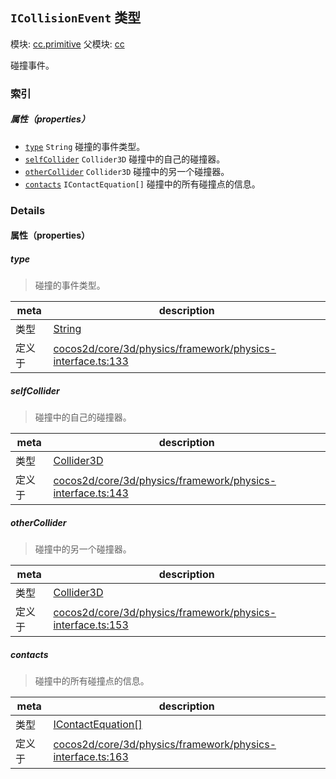 ## `ICollisionEvent` 类型



模块: [cc.primitive](../modules/cc.primitive.md)
父模块: [cc](../modules/cc.md)


碰撞事件。



### 索引

##### 属性（properties）

  - [`type`](#type) `String` 碰撞的事件类型。
  - [`selfCollider`](#selfcollider) `Collider3D` 碰撞中的自己的碰撞器。
  - [`otherCollider`](#othercollider) `Collider3D` 碰撞中的另一个碰撞器。
  - [`contacts`](#contacts) `IContactEquation[]` 碰撞中的所有碰撞点的信息。





### Details


#### 属性（properties）


##### type

> 碰撞的事件类型。

| meta | description |
|------|-------------|
| 类型 | <a href="https://developer.mozilla.org/en/JavaScript/Reference/Global_Objects/String" class="crosslink external" target="_blank">String</a> |
| 定义于 | [cocos2d/core/3d/physics/framework/physics-interface.ts:133](https://github.com/cocos-creator/engine/blob/d0482bb5bc3819110e43cdd03a3459bd80914b74/cocos2d/core/3d/physics/framework/physics-interface.ts#L133) |



##### selfCollider

> 碰撞中的自己的碰撞器。

| meta | description |
|------|-------------|
| 类型 | <a href="../classes/Collider3D.html" class="crosslink">Collider3D</a> |
| 定义于 | [cocos2d/core/3d/physics/framework/physics-interface.ts:143](https://github.com/cocos-creator/engine/blob/d0482bb5bc3819110e43cdd03a3459bd80914b74/cocos2d/core/3d/physics/framework/physics-interface.ts#L143) |



##### otherCollider

> 碰撞中的另一个碰撞器。

| meta | description |
|------|-------------|
| 类型 | <a href="../classes/Collider3D.html" class="crosslink">Collider3D</a> |
| 定义于 | [cocos2d/core/3d/physics/framework/physics-interface.ts:153](https://github.com/cocos-creator/engine/blob/d0482bb5bc3819110e43cdd03a3459bd80914b74/cocos2d/core/3d/physics/framework/physics-interface.ts#L153) |



##### contacts

> 碰撞中的所有碰撞点的信息。

| meta | description |
|------|-------------|
| 类型 | <a href="../classes/IContactEquation.html" class="crosslink">IContactEquation[]</a> |
| 定义于 | [cocos2d/core/3d/physics/framework/physics-interface.ts:163](https://github.com/cocos-creator/engine/blob/d0482bb5bc3819110e43cdd03a3459bd80914b74/cocos2d/core/3d/physics/framework/physics-interface.ts#L163) |






